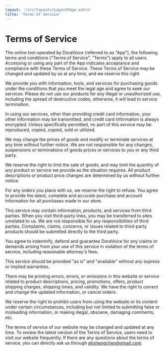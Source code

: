 ```yaml
---
layout: '/src/layouts/LayoutPage.astro'
title: 'Terms of Service'
---
```

# Terms of Service
The online tool operated by DoraVoice (referred to as "App"), the following terms and conditions ("Terms of Service", "Terms") apply to all users. Accessing or using any part of the App indicates acceptance and compliance with these Terms of Service. These Terms of Service may be changed and updated by us at any time, and we reserve this right.

We provide you with information, tools, and services for purchasing goods under the conditions that you meet the legal age and agree to seek our services. Please do not use our products for any illegal or unauthorized use, including the spread of destructive codes, otherwise, it will lead to service termination.

In using our services, other than providing credit card information, your other information may be transmitted, and credit card information is always encrypted. Unless specifically permitted, no part of this service may be reproduced, copied, copied, sold or utilized.

We may change the prices of goods and modify or terminate services at any time without further notice. We are not responsible for any changes, suspensions or terminations of goods prices or services to you or any third party.

We reserve the right to limit the sale of goods, and may limit the quantity of any product or service we provide as the situation requires. All product descriptions or product price changes are determined by us without further notice.

For any orders you place with us, we reserve the right to refuse. You agree to provide the latest, complete and accurate purchase and account information for all purchases made in our store.

This service may contain information, products, and services from third parties. When you visit third-party links, you may be transferred to sites unrelated to us. We are not responsible for any responsibilities of third parties. Complaints, claims, concerns, or issues related to third-party products should be submitted directly to the third party.

You agree to indemnify, defend and guarantee DoraVoice for any claims or demands arising from your use of this service in violation of the terms of service, including reasonable attorney's fees.

This service should be provided "as is" and "available" without any express or implied warranties.

There may be printing errors, errors, or omissions in this website or service related to product descriptions, pricing, promotions, offers, product shipping charges, shipping times, and validity. We have the right to correct and change the updated information, or cancel orders.

We reserve the right to prohibit users from using the website or its content under certain circumstances, including but not limited to submitting false or misleading information, or making illegal, obscene, damaging comments, etc.

The terms of service of our website may be changed and updated at any time. To review the latest version of the Terms of Service, users need to visit our website frequently. If there are any questions about the terms of service, you can directly ask us through ahshengchen@gmail.com.